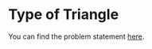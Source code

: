 # Type of Triangle

You can find the problem statement [here](https://www.hackerrank.com/challenges/what-type-of-triangle/problem?isFullScreen=false).
